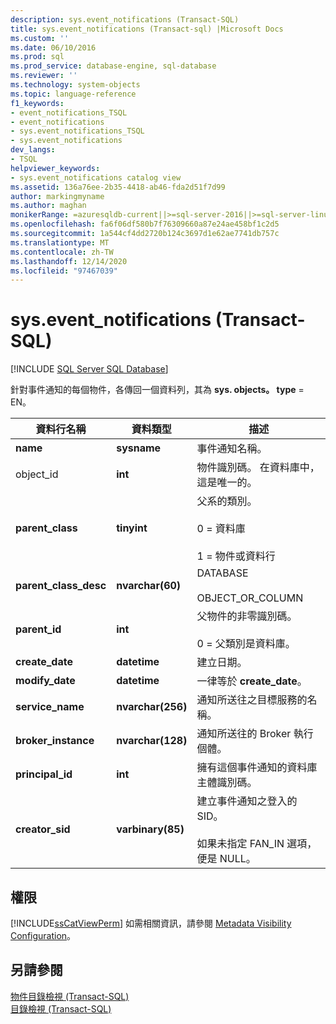```yaml
---
description: sys.event_notifications (Transact-SQL)
title: sys.event_notifications (Transact-sql) |Microsoft Docs
ms.custom: ''
ms.date: 06/10/2016
ms.prod: sql
ms.prod_service: database-engine, sql-database
ms.reviewer: ''
ms.technology: system-objects
ms.topic: language-reference
f1_keywords:
- event_notifications_TSQL
- event_notifications
- sys.event_notifications_TSQL
- sys.event_notifications
dev_langs:
- TSQL
helpviewer_keywords:
- sys.event_notifications catalog view
ms.assetid: 136a76ee-2b35-4418-ab46-fda2d51f7d99
author: markingmyname
ms.author: maghan
monikerRange: =azuresqldb-current||>=sql-server-2016||>=sql-server-linux-2017||=azuresqldb-mi-current
ms.openlocfilehash: fa6f06df580b7f76309660a87e24ae458bf1c2d5
ms.sourcegitcommit: 1a544cf4dd2720b124c3697d1e62ae7741db757c
ms.translationtype: MT
ms.contentlocale: zh-TW
ms.lasthandoff: 12/14/2020
ms.locfileid: "97467039"
---
```

# <a name="sysevent_notifications-transact-sql"></a>sys.event_notifications (Transact-SQL)
[!INCLUDE [SQL Server SQL Database](../../includes/applies-to-version/sql-asdb.md)]

  針對事件通知的每個物件，各傳回一個資料列，其為 **sys. objects。 type** = EN。  
  
|資料行名稱|資料類型|描述|  
|-----------------|---------------|-----------------|  
|**name**|**sysname**|事件通知名稱。|  
|object_id|**int**|物件識別碼。 在資料庫中，這是唯一的。|  
|**parent_class**|**tinyint**|父系的類別。<br /><br /> 0 = 資料庫<br /><br /> 1 = 物件或資料行|  
|**parent_class_desc**|**nvarchar(60)**|DATABASE<br /><br /> OBJECT_OR_COLUMN|  
|**parent_id**|**int**|父物件的非零識別碼。<br /><br /> 0 = 父類別是資料庫。|  
|**create_date**|**datetime**|建立日期。|  
|**modify_date**|**datetime**|一律等於 **create_date**。|  
|**service_name**|**nvarchar(256)**|通知所送往之目標服務的名稱。|  
|**broker_instance**|**nvarchar(128)**|通知所送往的 Broker 執行個體。|  
|**principal_id**|**int**|擁有這個事件通知的資料庫主體識別碼。|  
|**creator_sid**|**varbinary(85)**|建立事件通知之登入的 SID。<br /><br /> 如果未指定 FAN_IN 選項，便是 NULL。|  
  
## <a name="permissions"></a>權限  
 [!INCLUDE[ssCatViewPerm](../../includes/sscatviewperm-md.md)] 如需相關資訊，請參閱 [Metadata Visibility Configuration](../../relational-databases/security/metadata-visibility-configuration.md)。  
  
## <a name="see-also"></a>另請參閱  
 [物件目錄檢視 &#40;Transact-SQL&#41;](../../relational-databases/system-catalog-views/object-catalog-views-transact-sql.md)   
 [目錄檢視 &#40;Transact-SQL&#41;](../../relational-databases/system-catalog-views/catalog-views-transact-sql.md)  
  
  
